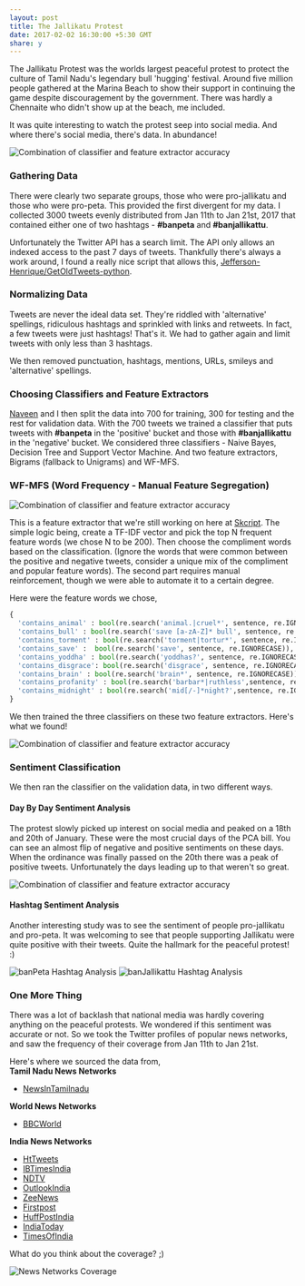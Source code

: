 ```yaml
---
layout: post
title: The Jallikatu Protest
date: 2017-02-02 16:30:00 +5:30 GMT
share: y
---
```


The Jallikatu Protest was the worlds largest peaceful protest to protect the culture of Tamil Nadu's legendary bull 'hugging' festival. Around five million people gathered at the Marina Beach to show their support in continuing the game despite discouragement by the government. There was hardly a Chennaite who didn't show up at the beach, me included.

It was quite interesting to watch the protest seep into social media. And where there's social media, there's data. In abundance!

<img src="/public/posts/2017-02-02/protest.jpg" class="img" alt="Combination of classifier and feature extractor accuracy" />

<!--break-->

### Gathering Data

There were clearly two separate groups, those who were pro-jallikatu and those who were pro-peta. This provided the first divergent for my data. I collected 3000 tweets evenly distributed from Jan 11th to Jan 21st, 2017 that contained either one of two hashtags - **#banpeta** and **#banjallikattu**.

Unfortunately the Twitter API has a search limit. The API only allows an indexed access to the past 7 days of tweets. Thankfully there's always a work around, I found a really nice script that allows this, [Jefferson-Henrique/GetOldTweets-python](https://github.com/Jefferson-Henrique/GetOldTweets-python).

### Normalizing Data

Tweets are never the ideal data set. They're riddled with 'alternative' spellings, ridiculous hashtags and sprinkled with links and retweets. In fact, a few tweets were just hashtags! That's it. We had to gather again and limit tweets with only less than 3 hashtags.

We then removed punctuation, hashtags, mentions, URLs, smileys and 'alternative' spellings.

### Choosing Classifiers and Feature Extractors
[Naveen](https://twitter.com/@nav_devl) and I then split the data into 700 for training, 300 for testing and the rest for validation data. With the 700 tweets we trained a classifier that puts tweets with **#banpeta** in the 'positive' bucket and those with **#banjallikattu** in the 'negative' bucket. We considered three classifiers - Naive Bayes, Decision Tree and Support Vector Machine. And two feature extractors, Bigrams (fallback to Unigrams) and WF-MFS.

### WF-MFS (Word Frequency - Manual Feature Segregation)

<img src="/public/posts/2017-02-02/word_cloud.png" class="img" alt="Combination of classifier and feature extractor accuracy" />

This is a feature extractor that we're still working on here at [Skcript](https://skcript.com). The simple logic being, create a TF-IDF vector and pick the top N frequent feature words (we chose N to be 200). Then choose the compliment words based on the classification. (Ignore the words that were common between the positive and negative tweets, consider a unique mix of the compliment and popular feature words). The second part requires manual reinforcement, though we were able to automate it to a certain degree.

Here were the feature words we chose,

```python
{
  'contains_animal' : bool(re.search('animal.|cruel*', sentence, re.IGNORECASE)),
  'contains_bull' : bool(re.search('save [a-zA-Z]* bull', sentence, re.IGNORECASE)),
  'contains_torment' : bool(re.search('torment|tortur*', sentence, re.IGNORECASE)),
  'contains_save' :  bool(re.search('save', sentence, re.IGNORECASE)),
  'contains_yoddha' : bool(re.search('yoddhas?', sentence, re.IGNORECASE)),
  'contains_disgrace': bool(re.search('disgrace', sentence, re.IGNORECASE)),
  'contains_brain' : bool(re.search('brain*', sentence, re.IGNORECASE)),
  'contains_profanity' : bool(re.search('barbar*|ruthless',sentence, re.IGNORECASE)),
  'contains_midnight' : bool(re.search('mid[/-]*night?',sentence, re.IGNORECASE))
}
```

We then trained the three classifiers on these two feature extractors. Here's what we found!

<img src="/public/posts/2017-02-02/algorithm_accuracy.png" class="img" alt="Combination of classifier and feature extractor accuracy" />

### Sentiment Classification

We then ran the classifier on the validation data, in two different ways.

#### Day By Day Sentiment Analysis

The protest slowly picked up interest on social media and peaked on a 18th and 20th of January. These were the most crucial days of the PCA bill. You can see an almost flip of negative and positive sentiments on these days. When the ordinance was finally passed on the 20th there was a peak of positive tweets. Unfortunately the days leading up to that weren't so great.

<img src="/public/posts/2017-02-02/sentiment_by_day.png" class="img" alt="Combination of classifier and feature extractor accuracy" />

#### Hashtag Sentiment Analysis

Another interesting study was to see the sentiment of people pro-jallikatu and pro-peta. It was welcoming to see that people supporting Jallikatu were quite positive with their tweets. Quite the hallmark for the peaceful protest! :)

<img src="/public/posts/2017-02-02/banPeta.png" class="img img350" alt="banPeta Hashtag Analysis" />
<img src="/public/posts/2017-02-02/banJallikattu.png" class="img img350" alt="banJallikattu Hashtag Analysis" />

### One More Thing
There was a lot of backlash that national media was hardly covering anything on the peaceful protests. We wondered if this sentiment was accurate or not. So we took the Twitter profiles of popular news networks, and saw the frequency of their coverage from Jan 11th to Jan 21st.

Here's where we sourced the data from, <br />
**Tamil Nadu News Networks** <br />
- [NewsInTamilnadu](https://twitter.com/@newsintamilnadu)

**World News Networks** <br />
- [BBCWorld](https://twitter.com/@BBCWorld)

**India News Networks** <br />
- [HtTweets](https://twitter.com/@htTweets)
- [IBTimesIndia](https://twitter.com/@ibtimes_india)
- [NDTV](https://twitter.com/@ndtv)
- [OutlookIndia](https://twitter.com/@outlookindia)
- [ZeeNews](https://twitter.com/@zeenews)
- [Firstpost](https://twitter.com/@firstpost)
- [HuffPostIndia](https://twitter.com/@HuffPostIndia)
- [IndiaToday](https://twitter.com/@indiaToday)
- [TimesOfIndia](https://twitter.com/@timesofindia)

What do you think about the coverage? ;)

<img src="/public/posts/2017-02-02/news_networks.png" class="img" alt="News Networks Coverage" />
